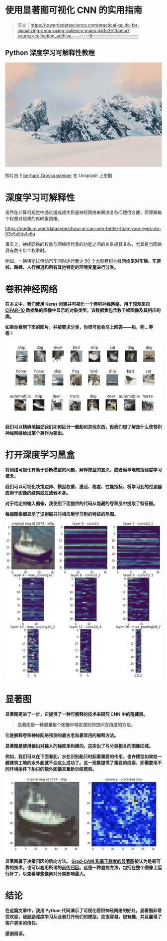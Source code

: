 # 使用显著图可视化 CNN 的实用指南

> 原文：<https://towardsdatascience.com/practical-guide-for-visualizing-cnns-using-saliency-maps-4d1c2e13aeca?source=collection_archive---------9----------------------->

## Python 深度学习可解释性教程

![](img/45815f0942a6e4744f3c772d6cda4af5.png)

照片由 E [berhard Grossgasteiger](https://unsplash.com/@eberhardgross) 在 Unsplash 上拍摄

# 深度学习可解释性

虽然在计算机视觉中通过组成超大质量神经网络来解决复杂问题很方便，但理解每个权重对结果的影响很困难。

<https://medium.com/dataseries/how-ai-can-see-better-than-your-eyes-do-93e5a5da1e8a>  

事实上，神经网络的权重与网络所代表的功能之间的关系极其复杂，尤其是当网络具有数十亿个权重时。

例如，一辆特斯拉电动汽车同时运行[至少 50 个大型卷积神经网络](https://heartbeat.fritz.ai/computer-vision-at-tesla-cd5e88074376)**来对车辆、车道线、路缘、人行横道和所有其他特定的环境变量进行分类。**

# **卷积神经网络**

**在本文中，我们使用 Keras 创建并可视化一个卷积神经网络，用于预测来自 [CIFAR-10](https://keras.io/datasets/#cifar10-small-image-classification) 数据集的图像中显示的对象类型，该数据集包含数千幅图像及其相应的类。**

**如果你看到下面的图片，并被要求分类，你很可能会马上回答——船，狗…等等！**

**![](img/16809bad5c3da357cba17421bf65517a.png)**

**我们可以精确地描述我们如何区分一艘船和其他东西，但我们想了解是什么使卷积神经网络给出某个类作为输出。**

# **打开深度学习黑盒**

**将网络可视化有助于诊断模型的问题，解释模型的意义，或者简单地教授深度学习概念。**

**我们可以可视化决策边界、模型权重、激活、梯度、性能指标、将学习到的过滤器应用于图像的结果或过滤器本身。**

**对于给定的输入图像，我使用下面提供的代码从隐藏的卷积层中提取了特征图。**

**每幅图像都显示了识别船只时相应层学习到的特征的热图。**

**![](img/5e48287d9afa2a0f75ca755a1d7bfa63.png)**

# **显著图**

**显著图更进了一步，它提供了一种可解释的技术来研究 CNN 中的隐藏层。**

> **显著图是一种测量每个图像中特定类别的空间支持度的方法。**

**它是解释卷积神经网络预测的最古老和最常用的解释方法。**

**显著图是使用输出对输入的梯度来构建的。这突出了与分类相关的图像区域。**

**例如，我们可以在下面看到，水在识别船只时起着重要的作用。也许模型如果给一艘建筑工地的水外船就不会这么成功了。这一观察提供了重要的线索，即需要用不同环境条件下船只的额外图像来重新训练模型。**

**![](img/85e0cf8f3275d402c34ef6959c93611d.png)**

**显著图属于决策归因的后向方法。 [Grad-CAM 和基于梯度的显著图](https://papers.nips.cc/paper/2018/file/294a8ed24b1ad22ec2e7efea049b8737-Paper.pdf)被认为是最可靠的技术。也可以套用所谓的[前传归因](https://christophm.github.io/interpretable-ml-book/pixel-attribution.html#shap%7D)。这是一种遮挡方法，包括在整个图像上运行补丁，以查看哪些像素对分类影响最大。**

# **结论**

**在这篇文章中，我用 Python 代码演示了可视化卷积神经网络的好处。显著图非常受欢迎，我鼓励深度学习从业者打开他们的模型。这很容易，很有趣，并且赢得了客户更多的信任。**

**感谢阅读。**